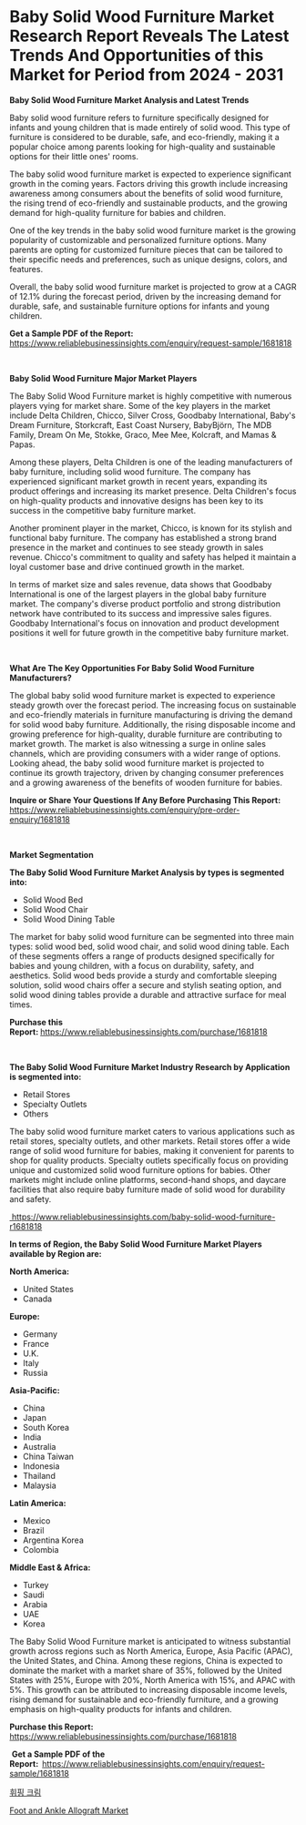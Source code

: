 <p><h1>Baby Solid Wood Furniture Market Research Report Reveals The Latest Trends And Opportunities of this Market for Period from 2024 - 2031</h1></p><p><strong>Baby Solid Wood Furniture Market Analysis and Latest Trends</strong></p>
<p><p>Baby solid wood furniture refers to furniture specifically designed for infants and young children that is made entirely of solid wood. This type of furniture is considered to be durable, safe, and eco-friendly, making it a popular choice among parents looking for high-quality and sustainable options for their little ones' rooms.</p><p>The baby solid wood furniture market is expected to experience significant growth in the coming years. Factors driving this growth include increasing awareness among consumers about the benefits of solid wood furniture, the rising trend of eco-friendly and sustainable products, and the growing demand for high-quality furniture for babies and children.</p><p>One of the key trends in the baby solid wood furniture market is the growing popularity of customizable and personalized furniture options. Many parents are opting for customized furniture pieces that can be tailored to their specific needs and preferences, such as unique designs, colors, and features.</p><p>Overall, the baby solid wood furniture market is projected to grow at a CAGR of 12.1% during the forecast period, driven by the increasing demand for durable, safe, and sustainable furniture options for infants and young children.</p></p>
<p><strong>Get a Sample PDF of the Report:&nbsp;</strong> <a href="https://www.reliablebusinessinsights.com/enquiry/request-sample/1681818">https://www.reliablebusinessinsights.com/enquiry/request-sample/1681818</a></p>
<p>&nbsp;</p>
<p><strong>Baby Solid Wood Furniture Major Market Players</strong></p>
<p><p>The Baby Solid Wood Furniture market is highly competitive with numerous players vying for market share. Some of the key players in the market include Delta Children, Chicco, Silver Cross, Goodbaby International, Baby's Dream Furniture, Storkcraft, East Coast Nursery, BabyBjörn, The MDB Family, Dream On Me, Stokke, Graco, Mee Mee, Kolcraft, and Mamas & Papas.</p><p>Among these players, Delta Children is one of the leading manufacturers of baby furniture, including solid wood furniture. The company has experienced significant market growth in recent years, expanding its product offerings and increasing its market presence. Delta Children's focus on high-quality products and innovative designs has been key to its success in the competitive baby furniture market.</p><p>Another prominent player in the market, Chicco, is known for its stylish and functional baby furniture. The company has established a strong brand presence in the market and continues to see steady growth in sales revenue. Chicco's commitment to quality and safety has helped it maintain a loyal customer base and drive continued growth in the market.</p><p>In terms of market size and sales revenue, data shows that Goodbaby International is one of the largest players in the global baby furniture market. The company's diverse product portfolio and strong distribution network have contributed to its success and impressive sales figures. Goodbaby International's focus on innovation and product development positions it well for future growth in the competitive baby furniture market.</p></p>
<p>&nbsp;</p>
<p><strong>What Are The Key Opportunities For Baby Solid Wood Furniture Manufacturers?</strong></p>
<p><p>The global baby solid wood furniture market is expected to experience steady growth over the forecast period. The increasing focus on sustainable and eco-friendly materials in furniture manufacturing is driving the demand for solid wood baby furniture. Additionally, the rising disposable income and growing preference for high-quality, durable furniture are contributing to market growth. The market is also witnessing a surge in online sales channels, which are providing consumers with a wider range of options. Looking ahead, the baby solid wood furniture market is projected to continue its growth trajectory, driven by changing consumer preferences and a growing awareness of the benefits of wooden furniture for babies.</p></p>
<p><strong>Inquire or Share Your Questions If Any Before Purchasing This Report:</strong> <a href="https://www.reliablebusinessinsights.com/enquiry/pre-order-enquiry/1681818">https://www.reliablebusinessinsights.com/enquiry/pre-order-enquiry/1681818</a></p>
<p>&nbsp;</p>
<p><strong>Market Segmentation</strong></p>
<p><strong>The Baby Solid Wood Furniture Market Analysis by types is segmented into:</strong></p>
<p><ul><li>Solid Wood Bed</li><li>Solid Wood Chair</li><li>Solid Wood Dining Table</li></ul></p>
<p><p>The market for baby solid wood furniture can be segmented into three main types: solid wood bed, solid wood chair, and solid wood dining table. Each of these segments offers a range of products designed specifically for babies and young children, with a focus on durability, safety, and aesthetics. Solid wood beds provide a sturdy and comfortable sleeping solution, solid wood chairs offer a secure and stylish seating option, and solid wood dining tables provide a durable and attractive surface for meal times.</p></p>
<p><strong>Purchase this Report:&nbsp;</strong><a href="https://www.reliablebusinessinsights.com/purchase/1681818">https://www.reliablebusinessinsights.com/purchase/1681818</a></p>
<p>&nbsp;</p>
<p><strong>The Baby Solid Wood Furniture Market Industry Research by Application is segmented into:</strong></p>
<p><ul><li>Retail Stores</li><li>Specialty Outlets</li><li>Others</li></ul></p>
<p><p>The baby solid wood furniture market caters to various applications such as retail stores, specialty outlets, and other markets. Retail stores offer a wide range of solid wood furniture for babies, making it convenient for parents to shop for quality products. Specialty outlets specifically focus on providing unique and customized solid wood furniture options for babies. Other markets might include online platforms, second-hand shops, and daycare facilities that also require baby furniture made of solid wood for durability and safety.</p></p>
<p><a href="https://www.reliablebusinessinsights.com/baby-solid-wood-furniture-r1681818">&nbsp;https://www.reliablebusinessinsights.com/baby-solid-wood-furniture-r1681818</a></p>
<p><strong>In terms of Region, the Baby Solid Wood Furniture Market Players available by Region are:</strong></p>
<p>
    <p> <strong> North America: </strong>
        <ul>
            <li>United States</li>
            <li>Canada</li>
        </ul>
        </p> 
    <p> <strong> Europe: </strong>
        <ul>
            <li>Germany</li>
            <li>France</li>
            <li>U.K.</li>
            <li>Italy</li>
            <li>Russia</li>
        </ul>
        </p> 
    <p> <strong> Asia-Pacific: </strong>
        <ul>
            <li>China</li>
            <li>Japan</li>
            <li>South Korea</li>
            <li>India</li>
            <li>Australia</li>
            <li>China Taiwan</li>
            <li>Indonesia</li>
            <li>Thailand</li>
            <li>Malaysia</li>
        </ul>
        </p> 
    <p> <strong> Latin America: </strong>
        <ul>
            <li>Mexico</li>
            <li>Brazil</li>
            <li>Argentina Korea</li>
            <li>Colombia</li>
        </ul>
        </p> 
    <p> <strong> Middle East & Africa: </strong>
        <ul>
            <li>Turkey</li>
            <li>Saudi</li>
            <li>Arabia</li>
            <li>UAE</li>
            <li>Korea</li>
        </ul>
    </p>
    </p>
<p><p>The Baby Solid Wood Furniture market is anticipated to witness substantial growth across regions such as North America, Europe, Asia Pacific (APAC), the United States, and China. Among these regions, China is expected to dominate the market with a market share of 35%, followed by the United States with 25%, Europe with 20%, North America with 15%, and APAC with 5%. This growth can be attributed to increasing disposable income levels, rising demand for sustainable and eco-friendly furniture, and a growing emphasis on high-quality products for infants and children.</p></p>
<p><strong>Purchase this Report: </strong><a href="https://www.reliablebusinessinsights.com/purchase/1681818">https://www.reliablebusinessinsights.com/purchase/1681818</a></p>
<p>&nbsp;<strong>Get a Sample PDF of the Report:&nbsp;&nbsp;</strong><a href="https://www.reliablebusinessinsights.com/enquiry/request-sample/1681818">https://www.reliablebusinessinsights.com/enquiry/request-sample/1681818</a></p>
<p><strong></strong></p>
<p><p><a href="https://github.com/KellyLyncyh543964/Market-Research-Report-List-2/blob/main/5596582185688.md">휘핑 크림</a></p><p><a href="https://github.com/sakatikimasho/Market-Research-Report-List-1/blob/main/foot-and-ankle-allograft-market.md">Foot and Ankle Allograft Market</a></p></p>